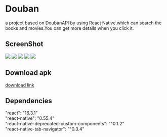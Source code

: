 # Douban

a project based on DoubanAPI by using React Native,which can search the books and movies.You can get more details when you click it.<br>

## ScreenShot
![](https://github.com/jzwnju/Douban/blob/master/Screenshot/1.png)
![](https://github.com/jzwnju/Douban/blob/master/Screenshot/2.png)
![](https://github.com/jzwnju/Douban/blob/master/Screenshot/3.png)
![](https://github.com/jzwnju/Douban/blob/master/Screenshot/4.png)
![](https://github.com/jzwnju/Douban/blob/master/Screenshot/5.png)

## Download apk
[download link](https://github.com/jzwnju/Douban/blob/master/Douban.apk)

## Dependencies
"react": "16.3.1"<br>
"react-native": "0.55.4"<br>
"react-native-deprecated-custom-components": "^0.1.2"<br>
"react-native-tab-navigator": "^0.3.4"<br>

## 
